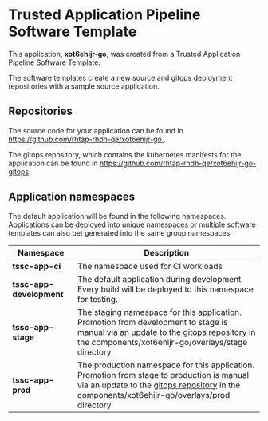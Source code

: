 # Trusted Application Pipeline Software Template

This application, **xot6ehijr-go**, was created from a Trusted Application Pipeline Software Template.

The software templates create a new source and gitops deployment repositories with a sample source application. 

## Repositories

The source code for your application can be found in [https://github.com/rhtap-rhdh-qe/xot6ehijr-go ](https://github.com/rhtap-rhdh-qe/xot6ehijr-go ).
 
The gitops repository, which contains the kubernetes manifests for the application can be found in 
[https://github.com/rhtap-rhdh-qe/xot6ehijr-go-gitops ](https://github.com/rhtap-rhdh-qe/xot6ehijr-go-gitops ) 

## Application namespaces 

The default application will be found in the following namespaces. Applications can be deployed into unique namespaces or multiple software templates can also bet generated into the same group namespaces.  

|  Namespace   |  Description   |  
| -------- | -------- |
| **tssc-app-ci** | The namespace used for CI workloads |
| **tssc-app-development** | The default application during development. Every build will be deployed to this namespace for testing. |
| **tssc-app-stage** | The staging namespace for this application. Promotion from development to stage is manual via an update to the [gitops repository](https://github.com/rhtap-rhdh-qe/xot6ehijr-go-gitops ) in the components/xot6ehijr-go/overlays/stage directory |
| **tssc-app-prod** | The production namespace for this application. Promotion from stage to production is manual via an update to the [gitops repository](https://github.com/rhtap-rhdh-qe/xot6ehijr-go-gitops ) in the components/xot6ehijr-go/overlays/prod directory |
